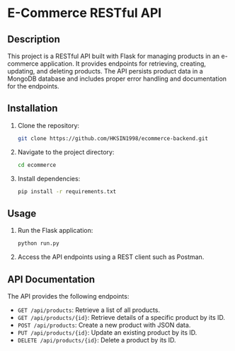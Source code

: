 # E-Commerce RESTful API

## Description

This project is a RESTful API built with Flask for managing products in an e-commerce application. It provides endpoints for retrieving, creating, updating, and deleting products. The API persists product data in a MongoDB database and includes proper error handling and documentation for the endpoints.

## Installation

1. Clone the repository:

    ```bash
    git clone https://github.com/HKSIN1998/ecommerce-backend.git
    ```

2. Navigate to the project directory:

    ```bash
    cd ecommerce
    ```

3. Install dependencies:

    ```bash
    pip install -r requirements.txt
    ```

## Usage
1. Run the Flask application:

    ```bash
    python run.py
    ```

2. Access the API endpoints using a REST client such as Postman.

## API Documentation

The API provides the following endpoints:

- `GET /api/products`: Retrieve a list of all products.
- `GET /api/products/{id}`: Retrieve details of a specific product by its ID.
- `POST /api/products`: Create a new product with JSON data.
- `PUT /api/products/{id}`: Update an existing product by its ID.
- `DELETE /api/products/{id}`: Delete a product by its ID.
